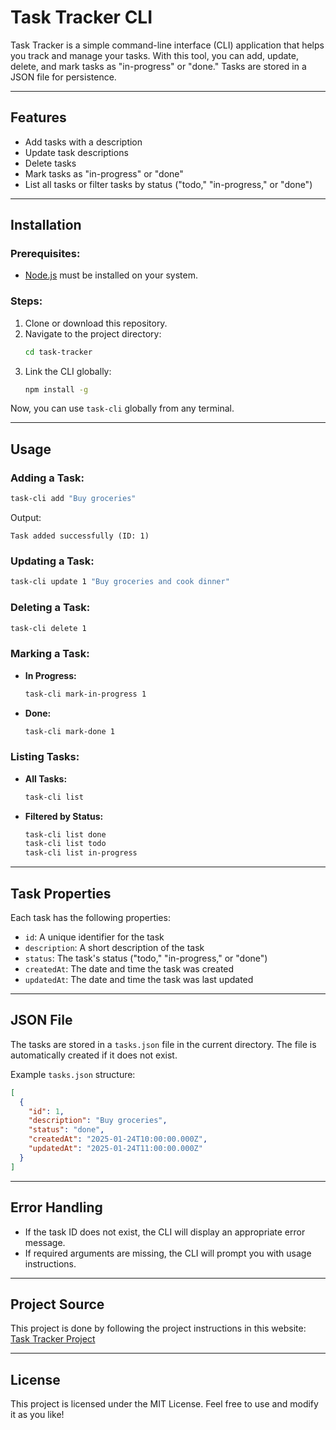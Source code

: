 # Task Tracker CLI

Task Tracker is a simple command-line interface (CLI) application that helps you track and manage your tasks. With this tool, you can add, update, delete, and mark tasks as "in-progress" or "done." Tasks are stored in a JSON file for persistence.

---

## Features
- Add tasks with a description
- Update task descriptions
- Delete tasks
- Mark tasks as "in-progress" or "done"
- List all tasks or filter tasks by status ("todo," "in-progress," or "done")

---

## Installation

### Prerequisites:
- [Node.js](https://nodejs.org/) must be installed on your system.

### Steps:
1. Clone or download this repository.
2. Navigate to the project directory:
   ```bash
   cd task-tracker
   ```
3. Link the CLI globally:
   ```bash
   npm install -g
   ```

Now, you can use `task-cli` globally from any terminal.

---

## Usage

### Adding a Task:
```bash
task-cli add "Buy groceries"
```
Output:
```plaintext
Task added successfully (ID: 1)
```

### Updating a Task:
```bash
task-cli update 1 "Buy groceries and cook dinner"
```

### Deleting a Task:
```bash
task-cli delete 1
```

### Marking a Task:
- **In Progress:**
  ```bash
  task-cli mark-in-progress 1
  ```
- **Done:**
  ```bash
  task-cli mark-done 1
  ```

### Listing Tasks:
- **All Tasks:**
  ```bash
  task-cli list
  ```
- **Filtered by Status:**
  ```bash
  task-cli list done
  task-cli list todo
  task-cli list in-progress
  ```

---

## Task Properties
Each task has the following properties:
- `id`: A unique identifier for the task
- `description`: A short description of the task
- `status`: The task's status ("todo," "in-progress," or "done")
- `createdAt`: The date and time the task was created
- `updatedAt`: The date and time the task was last updated

---

## JSON File
The tasks are stored in a `tasks.json` file in the current directory. The file is automatically created if it does not exist.

Example `tasks.json` structure:
```json
[
  {
    "id": 1,
    "description": "Buy groceries",
    "status": "done",
    "createdAt": "2025-01-24T10:00:00.000Z",
    "updatedAt": "2025-01-24T11:00:00.000Z"
  }
]
```

---

## Error Handling
- If the task ID does not exist, the CLI will display an appropriate error message.
- If required arguments are missing, the CLI will prompt you with usage instructions.

---

## Project Source
This project is done by following the project instructions in this website: [Task Tracker Project](https://roadmap.sh/projects/task-tracker)

---

## License
This project is licensed under the MIT License. Feel free to use and modify it as you like!


